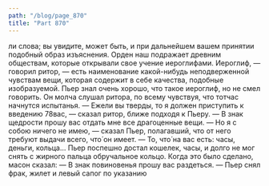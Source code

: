 ```yaml
---
path: "/blog/page_870"
title: "Part 870"
---
```


ли слова; вы увидите, может быть, и при дальнейшем вашем принятии подобный образ изъяснения. Орден наш подражает древним обществам, которые открывали свое учение иероглифами. Иероглиф, — говорил ритор, — есть наименование какой-нибудь неподверженной чувствам вещи, которая содержит в себе качества, подобные изобразуемой.
Пьер знал очень хорошо, что такое иероглиф, но не смел говорить. Он молча слушал ритора, по всему чувствуя, что тотчас начнутся испытанья.
— Ежели вы тверды, то я должен приступить к введению 78вас, — сказал ритор, ближе подходя к Пьеру. — В знак щедрости прошу вас отдать мне все драгоценные вещи.
— Но я с собою ничего не имею, — сказал Пьер, полагавший, что от него требуют выдачи всего, что́ он имеет.
— То, что́ на вас есть: часы, деньги, кольца...
Пьер поспешно достал кошелек, часы, и долго не мог снять с жирного пальца обручальное кольцо. Когда это было сделано, масон сказал:
— В знак повиновенья прошу вас раздеться. — Пьер снял фрак, жилет и левый сапог по указанию 
